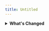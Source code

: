 ```yaml
---
title: Untitled
---
```


<details>

<summary><strong>What's Changed</strong></summary>

### Features

* remove shard/realm negative check in asTokenId ([#19355](https://github.com/hiero-ledger/hiero-consensus-node/pull/19355))
* 8841: Need a way to change the number of object key buckets in MerkleDb ([#18910](https://github.com/hiero-ledger/hiero-consensus-node/pull/18910))
* Support nonzero shard/realm in yahcli sys commands ([#19297](https://github.com/hiero-ledger/hiero-consensus-node/pull/19297))
* remove genesis freeze time ([#19298](https://github.com/hiero-ledger/hiero-consensus-node/pull/19298))
* Bump PBJ version and use Block Stream Publish Service ([#19290](https://github.com/hiero-ledger/hiero-consensus-node/pull/19290))
* overwrite default config converters ([#18617](https://github.com/hiero-ledger/hiero-consensus-node/pull/18617))
* Support nonzero shard/realm in fee and schedule commands ([#19279](https://github.com/hiero-ledger/hiero-consensus-node/pull/19279))
* add throttle for ops duration ([#19053](https://github.com/hiero-ledger/hiero-consensus-node/pull/19053))
* UnitTest of BirthRound Ancient Mode ([#11560](https://github.com/hiero-ledger/hiero-consensus-node/issues/11560)) ([#19252](https://github.com/hiero-ledger/hiero-consensus-node/pull/19252))
* Support accepting/declining rewards in yahcli DAB transactions ([#19255](https://github.com/hiero-ledger/hiero-consensus-node/pull/19255))
* Add ops duration ([#18921](https://github.com/hiero-ledger/hiero-consensus-node/pull/18921))
* limit birth round when freezing ([#19193](https://github.com/hiero-ledger/hiero-consensus-node/pull/19193))
* Enable Birth Rounds as Ancient Threshold ([#19208](https://github.com/hiero-ledger/hiero-consensus-node/pull/19208))
* Implement nonzero shard/realm for yahcli DAB transactions ([#19166](https://github.com/hiero-ledger/hiero-consensus-node/pull/19166))
* Migrate logging validation to `assertThat` for OtterTests ([#19159](https://github.com/hiero-ledger/hiero-consensus-node/pull/19159))
* **18458** Guarantee events are written on pces before handling that round ([#18811](https://github.com/hiero-ledger/hiero-consensus-node/pull/18811))
* stop consensus on freeze ([#18937](https://github.com/hiero-ledger/hiero-consensus-node/pull/18937))
* Yahcli nonzero shard/realm implementations for crypto transfers and sys file updates ([#19063](https://github.com/hiero-ledger/hiero-consensus-node/pull/19063))
* Implement feature flag for gRPC web proxy endpoint ([#19051](https://github.com/hiero-ledger/hiero-consensus-node/pull/19051))
* Implement staking activation with nonzero shard/realm ([#19010](https://github.com/hiero-ledger/hiero-consensus-node/pull/19010))
* Implement fee changes for HIP-991 ([#18991](https://github.com/hiero-ledger/hiero-consensus-node/pull/18991))
* add proper handling for unknown function calls in system contracts ([#18733](https://github.com/hiero-ledger/hiero-consensus-node/pull/18733))
* Capture GRPC/SDK usage metrics ([#18469](https://github.com/hiero-ledger/hiero-consensus-node/pull/18469))
* enable the jumbo transaction feature flag ([#18969](https://github.com/hiero-ledger/hiero-consensus-node/pull/18969))
* enhance logging validation for otter tests ([#18897](https://github.com/hiero-ledger/hiero-consensus-node/pull/18897))
* local deterministic generation ([#18930](https://github.com/hiero-ledger/hiero-consensus-node/pull/18930))
* add debug logs on key places ([#18890](https://github.com/hiero-ledger/hiero-consensus-node/pull/18890))
* Limit the callData field instead of ethereumData ([#18647](https://github.com/hiero-ledger/hiero-consensus-node/pull/18647))

### Bug Fixes

* Keep node weights in `HintsConstruction` ([#19344](https://github.com/hiero-ledger/hiero-consensus-node/pull/19344))
* Improve error handling when setting auto renew period ([#19303](https://github.com/hiero-ledger/hiero-consensus-node/pull/19303))
* 19319: Improve MerkleDb reconnect / compaction synchronization ([#19321](https://github.com/hiero-ledger/hiero-consensus-node/pull/19321))
* 19301 Updated `StateIdentifier` enum ([#19302](https://github.com/hiero-ledger/hiero-consensus-node/pull/19302))
* **19259** Fix race condition when setting freeze round value ([#19299](https://github.com/hiero-ledger/hiero-consensus-node/pull/19299))
* Fix batch transaction fees ([#19101](https://github.com/hiero-ledger/hiero-consensus-node/pull/19101))
* Correct HapiCryptoCreate staked account ID parsing ([#19283](https://github.com/hiero-ledger/hiero-consensus-node/pull/19283))
* ConcurrentModificationException in InMemoryAppender ([#19266](https://github.com/hiero-ledger/hiero-consensus-node/pull/19266))
* Fix the transactionFee in the record for ConsensusSubmitMessage with custom fees ([#19201](https://github.com/hiero-ledger/hiero-consensus-node/pull/19201))
* Move jumbo transaction size check only at ingest ([#19118](https://github.com/hiero-ledger/hiero-consensus-node/pull/19118))
* Remove default shard and realm constants ([#19123](https://github.com/hiero-ledger/hiero-consensus-node/pull/19123))
* Only use inner results for `BATCH_INNER` dispatches ([#19157](https://github.com/hiero-ledger/hiero-consensus-node/pull/19157))
* Use `CompositeFilter` for console logging ([#19171](https://github.com/hiero-ledger/hiero-consensus-node/pull/19171))
* **19162** Open clause for JMS runtime for junit-extensions ([#19163](https://github.com/hiero-ledger/hiero-consensus-node/pull/19163))
* Decouple shard/realm from hapiTestMisc ([#19083](https://github.com/hiero-ledger/hiero-consensus-node/pull/19083))
* Inner transaction node setting in test-clients ([#19150](https://github.com/hiero-ledger/hiero-consensus-node/pull/19150))
* asTokenId can generate TokenId with negative shard and realm ([#18997](https://github.com/hiero-ledger/hiero-consensus-node/pull/18997))
* Fix error in `TipsetEventCreatorTests` ([#19120](https://github.com/hiero-ledger/hiero-consensus-node/pull/19120))
* Decouple hapiTestSmartContracts shard and realm ([#19077](https://github.com/hiero-ledger/hiero-consensus-node/pull/19077))
* Update to respect 0.2.3-SNAPSHOT max CRS parties ([#19106](https://github.com/hiero-ledger/hiero-consensus-node/pull/19106))
* 19054: Need a way to check if a MerkleDb compaction tasks are running ([#19069](https://github.com/hiero-ledger/hiero-consensus-node/pull/19069))
* Change default `decline_reward` to true for nodes created during genesis ([#19086](https://github.com/hiero-ledger/hiero-consensus-node/pull/19086))
* NoArgsConstructor has duplicated get() method ([#19089](https://github.com/hiero-ledger/hiero-consensus-node/pull/19089))
* Decouple hapiTestToken ([#18985](https://github.com/hiero-ledger/hiero-consensus-node/pull/18985))
* Update Roster Schema isUpgrade check ([#19006](https://github.com/hiero-ledger/hiero-consensus-node/pull/19006))
* add required module to Otter tests test fixtures module info ([#19024](https://github.com/hiero-ledger/hiero-consensus-node/pull/19024))
* Flaky Jumbo transactions tests ([#19015](https://github.com/hiero-ledger/hiero-consensus-node/pull/19015))
* Improve exception handling when payer account is not meeting the specifications ([#18995](https://github.com/hiero-ledger/hiero-consensus-node/pull/18995))
* migrate judge hashes on birth rounds ([#19000](https://github.com/hiero-ledger/hiero-consensus-node/pull/19000))
* Assign nGen for GUI generated events ([#18986](https://github.com/hiero-ledger/hiero-consensus-node/pull/18986))

</details>
